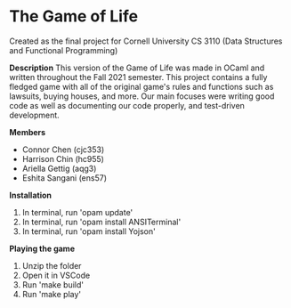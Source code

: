 # The Game of Life

Created as the final project for Cornell University CS 3110 (Data Structures and Functional Programming)

**Description**
This version of the Game of Life was made in OCaml and written throughout the Fall 2021 semester. This project contains a fully fledged game with all of the original game's rules and functions such as lawsuits, buying houses, and more. Our main focuses were writing good code as well as documenting our code properly, and test-driven development.

**Members**
  - Connor Chen (cjc353)
  - Harrison Chin (hc955)
  - Ariella Gettig (aqg3)
  - Eshita Sangani (ens57)

**Installation**
  1) In terminal, run 'opam update'
  2) In terminal, run 'opam install ANSITerminal'
  3) In terminal, run 'opam install Yojson'

**Playing the game**
  1) Unzip the folder
  2) Open it in VSCode
  3) Run 'make build'
  4) Run 'make play'

